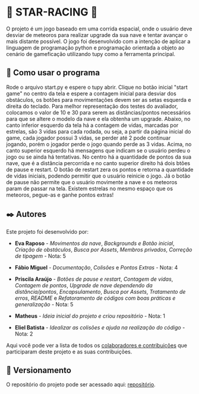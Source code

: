 # 🚀 STAR-RACING 🚀

O projeto é um jogo baseado em uma corrida espacial, onde o usuário deve desviar de meteoros para realizar upgrade da sua nave e tentar avançar o mais distante possível. O jogo foi desenvolvido com a intenção de aplicar a linguagem de programação python e programação orientada a objeto ao cenário de gameficação utilizando tupy como a ferramenta principal.


## 🚀 Como usar o programa

Rode o arquivo start.py e espere o tupy abrir.
Clique no botão inicial "start game" no centro da tela e espere a contagem inicial para desviar dos obstáculos, os botões para movimentações devem ser as setas esquerda e direita do teclado.
Para melhor representação dos testes do avaliador, colocamos o valor de 10 e 30 para serem as distâncias/pontos necessários para que se altere o modelo da nave e ela obtenha um upgrade. 
Abaixo, no canto inferior esquerdo da tela há a contagem de vidas, marcadas por estrelas, são 3 vidas para cada rodada, ou seja, a partir da página inicial do game, cada jogador possui 3 vidas, se perder até 2 pode continuar jogando, porém o jogador perde o jogo quando perde as 3 vidas.
Acima, no canto superior esquerdo há mensagens que indicam se o usuário perdeu o jogo ou se ainda há tentativas. No centro há a quantidade de pontos da sua nave, que é a distância percorrida e no canto superior direito há dois btões de pause e restart.
O botão de restart zera os pontos e retorna a quantidade de vidas iniciais, podendo permitir que o usuário reinicie o jogo. Já o botão de pause não permite que o usuário movimente a nave e os meteoros param de passar na tela.
Existem estrelas no mesmo espaço que os meteoros, pegue-as e ganhe pontos extras!


## ✒️ Autores

Este projeto foi desenvolvido por:

* **Eva Raposo** - *Movimentos da nave*, *Backgrounds e Botão inicial*, *Criação de obstáculos*, *Busca por Assets*, *Membros privados*, *Correção de tipagem* - Nota: 5 

* **Fábio Miguel** - *Documentação*, *Colisões* e *Pontos Extras* - Nota: 4

* **Priscila Araújo** - *Botões de pause e restart*, *Contagem de vidas*, *Contagem de pontos*, *Upgrade de nave dependendo da distância/pontos*, *Encapsulamento*, *Busca por Assets*, *Tratamento de erros*, *README* e *Refatoramento de códigos com boas práticas e generalização* - Nota: 5 
   
* **Matheus** - *Ideia inicial do projeto e criou repositório* - Nota: 1

* **Eliel Batista** - *Idealizar as colisões e ajuda na realização do código* - Nota: 2 

Aqui você pode ver a lista de todos os [colaboradores e contribuições](https://github.com/mattd-silva22/UFBA-star-racing-poo/graphs/contributors) que participaram deste projeto e as suas contribuições.


## 📌 Versionamento

O repositório do projeto pode ser acessado aqui: [repositório](https://github.com/mattd-silva22/UFBA-star-racing-poo). 



